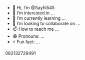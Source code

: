 - 👋 Hi, I’m @Sayfii545
- 👀 I’m interested in ...
- 🌱 I’m currently learning ...
- 💞️ I’m looking to collaborate on ...
- 📫 How to reach me ...
- 😄 Pronouns: ...
- ⚡ Fun fact: ...

<!---
Sayfii545/Sayfii545 is a ✨ special ✨ repository because its `README.md` (this file) appears on your GitHub profile.
You can click the Preview link to take a look at your changes.
--->082132729491

